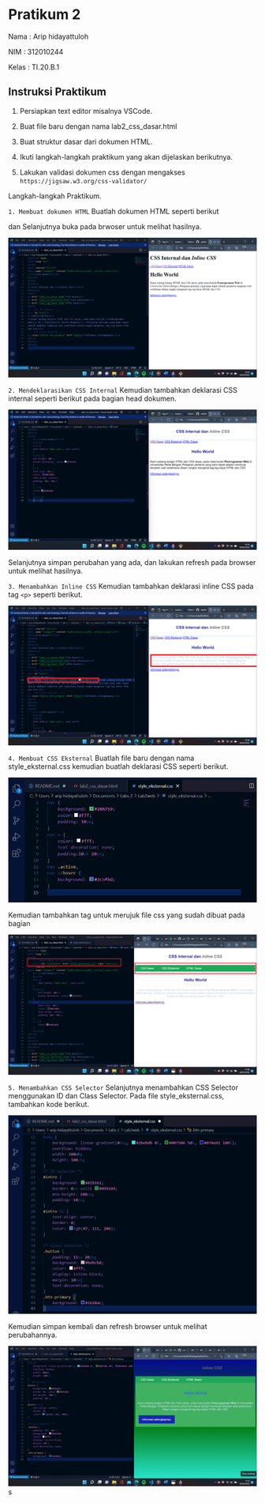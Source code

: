 # Pratikum 2

Nama    : Arip hidayattuloh

NIM     : 312010244

Kelas   : TI.20.B.1

## Instruksi Praktikum

1. Persiapkan text editor misalnya VSCode.

2. Buat file baru dengan nama lab2_css_dasar.html

3. Buat struktur dasar dari dokumen HTML.

4. Ikuti langkah-langkah praktikum yang akan dijelaskan berikutnya.

5. Lakukan validasi dokumen css dengan mengakses `https://jigsaw.w3.org/css-validator/`

Langkah-langkah Praktikum.


`1. Membuat dokumen HTML`
Buatlah dokumen HTML seperti berikut

dan Selanjutnya buka pada brwoser untuk melihat hasilnya.

![Gambar1](screenshot/sc1.png)

`2. Mendeklarasikan CSS Internal`
Kemudian tambahkan deklarasi CSS internal seperti berikut pada bagian head dokumen.

![Gambar1](screenshot/sc2.png)

Selanjutnya simpan perubahan yang ada, dan lakukan refresh pada browser untuk melihat
hasilnya.

`3. Menambahkan Inline CSS`
Kemudian tambahkan deklarasi inline CSS pada tag `<p>` seperti berikut.

![Gambar1](screenshot/sc3.png)

`4. Membuat CSS Eksternal`
Buatlah file baru dengan nama style_eksternal.css kemudian buatlah deklarasi CSS seperti berikut.

![Gambar1](screenshot/sc4.1.png)

Kemudian tambahkan tag <link> untuk merujuk file css yang sudah dibuat pada bagian <head>

![Gambar1](screenshot/sc4.2.png)

`5. Menambahkan CSS Selector`
Selanjutnya menambahkan CSS Selector menggunakan ID dan Class Selector. Pada file
style_eksternal.css, tambahkan kode berikut.

![Gambar1](screenshot/sc5.png)

Kemudian simpan kembali dan refresh browser untuk melihat perubahannya.

![Gambar1](screenshot/sc6.png)s 